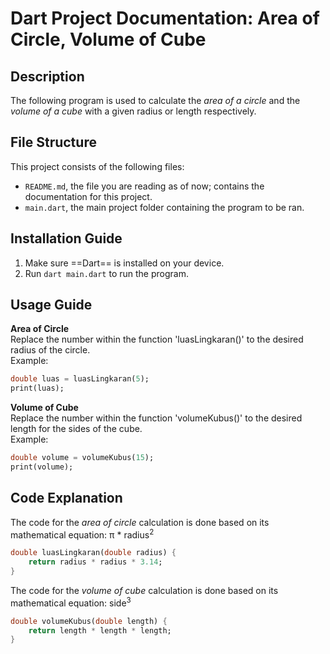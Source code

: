 # Dart Project Documentation: Area of Circle, Volume of Cube
## Description
The following program is used to calculate the *area of a circle* and the *volume of a cube* with a given radius or length respectively.
## File Structure
This project consists of the following files:
- `README.md`, the file you are reading as of now; contains the documentation for this project.
- `main.dart`, the main project folder containing the program to be ran.
## Installation Guide
1. Make sure ==Dart== is installed on your device.
2. Run `dart main.dart` to run the program.
## Usage Guide
**Area of Circle**<br>
Replace the number within the function 'luasLingkaran()' to the desired radius of the circle.<br>
Example:
```dart
double luas = luasLingkaran(5);
print(luas);
```
**Volume of Cube**<br>
Replace the number within the function 'volumeKubus()' to the desired length for the sides of the cube.<br>
Example:
```dart
double volume = volumeKubus(15);
print(volume);
```
## Code Explanation
The code for the *area of circle* calculation is done based on its mathematical equation: π * radius<sup>2</sup>
```dart
double luasLingkaran(double radius) {
    return radius * radius * 3.14;
}
```

The code for the *volume of cube* calculation is done based on its mathematical equation: side<sup>3</sup>
```dart
double volumeKubus(double length) {
    return length * length * length;
}
```